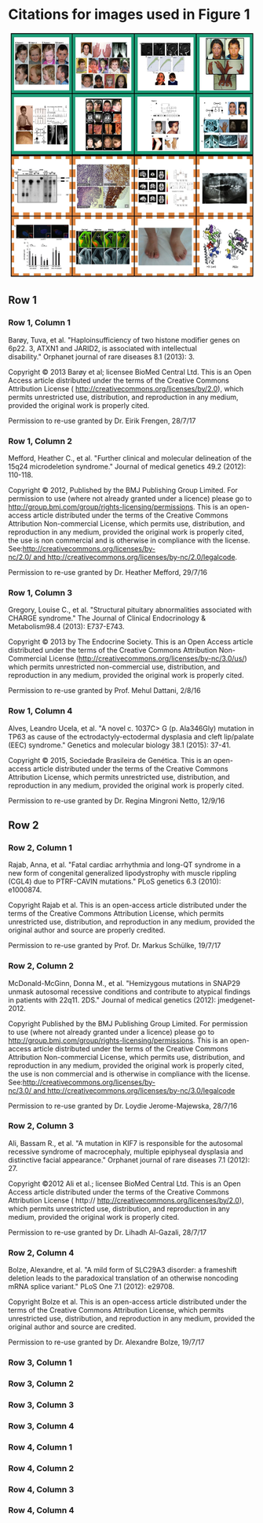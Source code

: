 # Citations for images used in Figure 1

<p align="center">
	<img src="PosNegFinal-min.jpg" width="500" height="500">
</p>


## Row 1

### Row 1, Column 1

Barøy, Tuva, et al. "Haploinsufficiency of two histone modifier genes on 6p22. 3, ATXN1 and JARID2, is associated with intellectual disability." Orphanet journal of rare diseases 8.1 (2013): 3.

Copyright © 2013 Barøy et al; licensee BioMed Central Ltd. This is an Open Access article distributed under the terms of the Creative Commons Attribution License ( http://creativecommons.org/licenses/by/2.0), which permits unrestricted use, distribution, and reproduction in any medium, provided the original work is properly cited.

Permission to re-use granted by Dr. Eirik Frengen, 28/7/17

### Row 1, Column 2

Mefford, Heather C., et al. "Further clinical and molecular delineation of the 15q24 microdeletion syndrome." Journal of medical genetics 49.2 (2012): 110-118.

Copyright © 2012, Published by the BMJ Publishing Group Limited. For permission to use (where not already granted under a licence) please go to http://group.bmj.com/group/rights-licensing/permissions. This is an open-access article distributed under the terms of the Creative Commons Attribution Non-commercial License, which permits use, distribution, and reproduction in any medium, provided the original work is properly cited, the use is non commercial and is otherwise in compliance with the license. See:http://creativecommons.org/licenses/by-nc/2.0/ and http://creativecommons.org/licenses/by-nc/2.0/legalcode.

Permission to re-use granted by Dr. Heather Mefford, 29/7/16

### Row 1, Column 3

Gregory, Louise C., et al. "Structural pituitary abnormalities associated with CHARGE syndrome." The Journal of Clinical Endocrinology & Metabolism98.4 (2013): E737-E743.

Copyright © 2013 by The Endocrine Society. This is an Open Access article distributed under the terms of the Creative Commons Attribution Non-Commercial License (http://creativecommons.org/licenses/by-nc/3.0/us/) which permits unrestricted non-commercial use, distribution, and reproduction in any medium, provided the original work is properly cited.

Permission to re-use granted by Prof. Mehul Dattani, 2/8/16

### Row 1, Column 4

Alves, Leandro Ucela, et al. "A novel c. 1037C> G (p. Ala346Gly) mutation in TP63 as cause of the ectrodactyly-ectodermal dysplasia and cleft lip/palate (EEC) syndrome." Genetics and molecular biology 38.1 (2015): 37-41.

Copyright © 2015, Sociedade Brasileira de Genética. This is an open-access article distributed under the terms of the Creative Commons Attribution License, which permits unrestricted use, distribution, and reproduction in any medium, provided the original work is properly cited.

Permission to re-use granted by Dr. Regina Mingroni Netto, 12/9/16 

## Row 2

### Row 2, Column 1

Rajab, Anna, et al. "Fatal cardiac arrhythmia and long-QT syndrome in a new form of congenital generalized lipodystrophy with muscle rippling (CGL4) due to PTRF-CAVIN mutations." PLoS genetics 6.3 (2010): e1000874.

Copyright Rajab et al. This is an open-access article distributed under the terms of the Creative Commons Attribution License, which permits unrestricted use, distribution, and reproduction in any medium, provided the original author and source are properly credited.

Permission to re-use granted by Prof. Dr. Markus Schülke, 19/7/17

### Row 2, Column 2

McDonald-McGinn, Donna M., et al. "Hemizygous mutations in SNAP29 unmask autosomal recessive conditions and contribute to atypical findings in patients with 22q11. 2DS." Journal of medical genetics (2012): jmedgenet-2012.

Copyright Published by the BMJ Publishing Group Limited. For permission to use (where not already granted under a licence) please go to http://group.bmj.com/group/rights-licensing/permissions. This is an open-access article distributed under the terms of the Creative Commons Attribution Non-commercial License, which permits use, distribution, and reproduction in any medium, provided the original work is properly cited, the use is non commercial and is otherwise in compliance with the license. See:http://creativecommons.org/licenses/by-nc/3.0/ and http://creativecommons.org/licenses/by-nc/3.0/legalcode

Permission to re-use granted by Dr. Loydie Jerome-Majewska, 28/7/16

### Row 2, Column 3

Ali, Bassam R., et al. "A mutation in KIF7 is responsible for the autosomal recessive syndrome of macrocephaly, multiple epiphyseal dysplasia and distinctive facial appearance." Orphanet journal of rare diseases 7.1 (2012): 27.

Copyright ©2012 Ali et al.; licensee BioMed Central Ltd. This is an Open Access article distributed under the terms of the Creative Commons Attribution License ( http:// http://creativecommons.org/licenses/by/2.0), which permits unrestricted use, distribution, and reproduction in any medium, provided the original work is properly cited.

Permission to re-use granted by Dr. Lihadh Al-Gazali, 28/7/17

### Row 2, Column 4

Bolze, Alexandre, et al. "A mild form of SLC29A3 disorder: a frameshift deletion leads to the paradoxical translation of an otherwise noncoding mRNA splice variant." PLoS One 7.1 (2012): e29708.

Copyright Bolze et al. This is an open-access article distributed under the terms of the Creative Commons Attribution License, which permits unrestricted use, distribution, and reproduction in any medium, provided the original author and source are credited.

Permission to re-use granted by Dr. Alexandre Bolze, 19/7/17

### Row 3, Column 1
### Row 3, Column 2
### Row 3, Column 3
### Row 3, Column 4

### Row 4, Column 1
### Row 4, Column 2
### Row 4, Column 3
### Row 4, Column 4